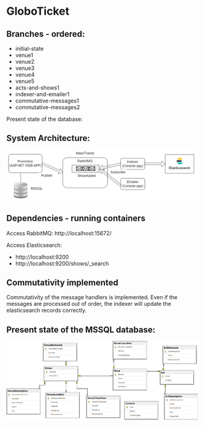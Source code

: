 # GloboTicket

## Branches - ordered:
- initial-state
- venue1
- venue2
- venue3
- venue4
- venue5
- acts-and-shows1
- indexer-and-emailer1
- commutative-messages1
- commutative-messages2

Present state of the database:

## System Architecture:
![Architecture With Elastic Search](architectureWithElasticSearch.png)

## Dependencies - running containers
Access RabbitMQ: http://localhost:15672/

Access Elasticsearch: 
- http://localhost:9200
- http://localhost:9200/shows/_search

## Commutativity implemented
Commutativity of the message handlers is implemented. Even if the messages are processed out of order, the indexer will update the elasticsearch records correctly.


## Present state of the MSSQL database:


![E R D Venue Location Time Zone](ERD_venueLocation_TimeZone.png)
